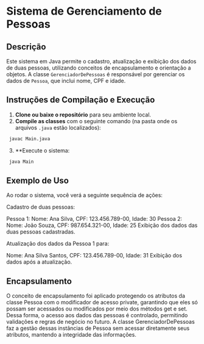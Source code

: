 # Sistema de Gerenciamento de Pessoas

## Descrição

Este sistema em Java permite o cadastro, atualização e exibição dos dados de duas pessoas, utilizando conceitos de encapsulamento e orientação a objetos. A classe `GerenciadorDePessoas` é responsável por gerenciar os dados de `Pessoa`, que inclui nome, CPF e idade.

## Instruções de Compilação e Execução

1. **Clone ou baixe o repositório** para seu ambiente local.
2. **Compile as classes** com o seguinte comando (na pasta onde os arquivos `.java` estão localizados):

  ```bash
   javac Main.java
  ```
3. **Execute o sistema:

  ```bash
   java Main
  ```

## Exemplo de Uso
Ao rodar o sistema, você verá a seguinte sequência de ações:

Cadastro de duas pessoas:

Pessoa 1: Nome: Ana Silva, CPF: 123.456.789-00, Idade: 30
Pessoa 2: Nome: João Souza, CPF: 987.654.321-00, Idade: 25
Exibição dos dados das duas pessoas cadastradas.

Atualização dos dados da Pessoa 1 para:

Nome: Ana Silva Santos, CPF: 123.456.789-00, Idade: 31
Exibição dos dados após a atualização.

## Encapsulamento
O conceito de encapsulamento foi aplicado protegendo os atributos da classe Pessoa com o modificador de acesso private, garantindo que eles só possam ser acessados ou modificados por meio dos métodos get e set. Dessa forma, o acesso aos dados das pessoas é controlado, permitindo validações e regras de negócio no futuro. A classe GerenciadorDePessoas faz a gestão dessas instâncias de Pessoa sem acessar diretamente seus atributos, mantendo a integridade das informações.